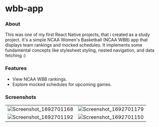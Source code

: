 # wbb-app

### About 

This was one of my first React Native projects, that i created as a study project. It's a simple NCAA Women's Basketball (NCAA WBB) app that displays team rankings and mocked schedules. It implements
some fundamental concepts like stylesheet styling, nested navigation, and data fetching :)

### Features
- View NCAA WBB rankings.
- Explore mocked schedules for upcoming games.

### Screenshots

|                 |                 |
|:----------------:|:----------------:|
| ![Screenshot_1692701168](https://github.com/lumamontes/wbb-app/assets/60052718/4edc546c-c739-4901-8f8e-a4f02dc850f8) | ![Screenshot_1692701179](https://github.com/lumamontes/wbb-app/assets/60052718/626e36aa-cac1-41fc-8662-be530c96808d) |
| ![Screenshot_1692701192](https://github.com/lumamontes/wbb-app/assets/60052718/65628e9a-be3c-4521-a010-e9290904ee26) | ![Screenshot_1692701150](https://github.com/lumamontes/wbb-app/assets/60052718/f6834d60-2705-445f-bf37-96d1f69d58b9) |





